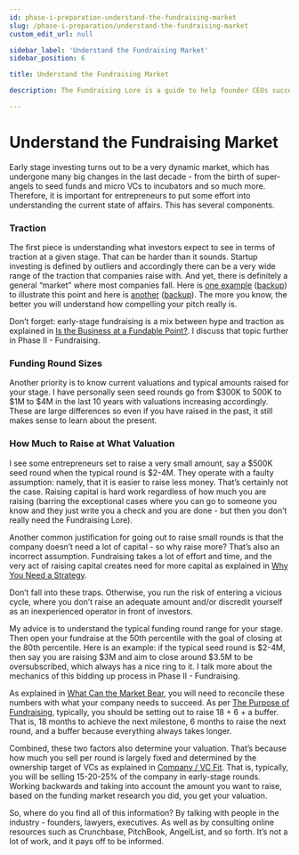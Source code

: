 ```yaml
---
id: phase-i-preparation-understand-the-fundraising-market
slug: /phase-i-preparation/understand-the-fundraising-market
custom_edit_url: null

sidebar_label: 'Understand the Fundraising Market'
sidebar_position: 6

title: Understand the Fundraising Market

description: The Fundraising Lore is a guide to help founder CEOs successfully raise early-stage VC financing from Silicon Valley investors.

---
```


# Understand the Fundraising Market

Early stage investing turns out to be a very dynamic market, which has undergone many big changes in the last decade - from the birth of super-angels to seed funds and micro VCs to incubators and so much more. Therefore, it is important for entrepreneurs to put some effort into understanding the current state of affairs. This has several components. 

### Traction

The first piece is understanding what investors expect to see in terms of traction at a given stage. That can be harder than it sounds. Startup investing is defined by outliers and accordingly there can be a very wide range of the traction that companies raise with. And yet, there is definitely a general “market” where most companies fall. Here is [one example](https://bettereveryday.vc/how-much-traction-do-you-really-need-to-raise-a-seed-or-series-a-round-5fb0cf532201) ([backup](https://www.dropbox.com/s/xgo0ky3vitnpqlr/How%20Much%20Traction%20Do%20You%20Really%20Need%20to%20Raise%20a%20Seed%20or%20Series%20A%20Round_%20_%20by%20rob%20go%20_%20Better%20Everyday.pdf?dl=0)) to illustrate this point and here is [another](https://blog.initialized.com/2021/06/the-metrics-you-need-to-raise-a-series-a/) ([backup](https://www.dropbox.com/s/n2x4xib6kwgh5yq/The%20Metrics%20You%20Need%20To%20Raise%20a%20Series%20A%20%E2%80%93%20View%20from%20Initialized.pdf?dl=0)). The more you know, the better you will understand how compelling your pitch really is.

Don’t forget: early-stage fundraising is a mix between hype and traction as explained in [Is the Business at a Fundable Point?](/deciding-to-fundraise/tactical-considerations/is-the-business-at-a-fundable-point). I discuss that topic further in Phase II - Fundraising.


### Funding Round Sizes

Another priority is to know current valuations and typical amounts raised for your stage. I have personally seen seed rounds go from $300K to 500K to $1M to $4M in the last 10 years with valuations increasing accordingly. These are large differences so even if you have raised in the past, it still makes sense to learn about the present. 

### How Much to Raise at What Valuation

I see some entrepreneurs set to raise a very small amount, say a $500K seed round when the typical round is $2-4M. They operate with a faulty assumption: namely, that it is easier to raise less money. That’s certainly not the case. Raising capital is hard work regardless of how much you are raising (barring the exceptional cases where you can go to someone you know and they just write you a check and you are done - but then you don’t really need the Fundraising Lore). 

Another common justification for going out to raise small rounds is that the company doesn’t need a lot of capital - so why raise more? That’s also an incorrect assumption. Fundraising takes a lot of effort and time, and the very act of raising capital creates need for more capital as explained in [Why You Need a Strategy](/deciding-to-fundraise/why-you-need-a-strategy). 

Don’t fall into these traps. Otherwise, you run the risk of entering a vicious cycle, where you don’t raise an adequate amount and/or discredit yourself as an inexperienced operator in front of investors.

My advice is to understand the typical funding round range for your stage. Then open your fundraise at the 50th percentile with the goal of closing at the 80th percentile. Here is an example: if the typical seed round is $2-4M, then say you are raising $3M and aim to close around $3.5M to be oversubscribed, which always has a nice ring to it. I talk more about the mechanics of this bidding up process in Phase II - Fundraising.

As explained in [What Can the Market Bear](/deciding-to-fundraise/tactical-considerations/what-can-the-market-bear), you will need to reconcile these numbers with what your company needs to succeed. As per [The Purpose of Fundraising](/deciding-to-fundraise/the-purpose-of-fundraising), typically, you should be setting out to raise 18 + 6 + a buffer. That is, 18 months to achieve the next milestone, 6 months to raise the next round, and a buffer because everything always takes longer. 

Combined, these two factors also determine your valuation. That’s because how much you sell per round is largely fixed and determined by the ownership target of VCs as explained in [Company / VC Fit](/deciding-to-fundraise/company-vc-fit). That is, typically, you will be selling 15-20-25% of the company in early-stage rounds. Working backwards and taking into account the amount you want to raise, based on the funding market research you did, you get your valuation.

So, where do you find all of this information? By talking with people in the industry - founders, lawyers, executives. As well as by consulting online resources such as Crunchbase, PitchBook, AngelList, and so forth. It’s not a lot of work, and it pays off to be informed.

